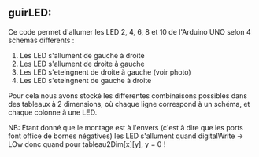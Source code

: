 guirLED:
-------

Ce code permet d'allumer les LED 2, 4, 6, 8 et 10 de l'Arduino UNO
selon 4 schemas differents :

1) Les LED s'allument de gauche à droite
2) Les LED s'allument de droite à gauche
3) Les LED s'eteingnent de droite à gauche (voir photo)
4) Les LED s'eteingnent de gauche à droite

Pour cela nous avons stocké les differentes combinaisons possibles
dans des tableaux à 2 dimensions, où chaque ligne correspond à un schéma,
et chaque colonne à une LED.

NB: Etant donné que le montage est à l'envers 
(c'est à dire que les ports font office de bornes 
négatives)
les LED s'allument quand digitalWrite -> LOw
donc quand pour tableau2Dim[x][y], y = 0 !
